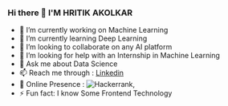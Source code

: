 ### Hi there 👋 I'M HRITIK AKOLKAR
- 🔭 I’m currently working on Machine Learning
- 🌱 I’m currently learning Deep Learning
- 👯 I’m looking to collaborate on any AI platform 
- 🤔 I’m looking for help with an Internship in Machine Learning
- 💬 Ask me about Data Science
- 📫 Reach me through : <a href="https://www.linkedin.com/in/hritikakolkar/">Linkedin</a>
- 🔎 Online Presence :  ![Hackerrank](https://hrcdn.net/community-frontend/assets/brand/logo-new-white-green-a5cb16e0ae.svg),
- ⚡ Fun fact: I know Some Frontend Technology
